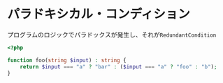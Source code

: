# パラドキシカル・コンディション

プログラムのロジックでパラドックスが発生し、それが`RedundantCondition`

```php
<?php

function foo(string $input) : string {
    return $input === "a" ? "bar" : ($input === "a" ? "foo" : "b");
}
```
